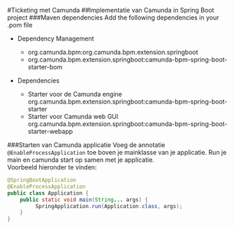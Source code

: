 #Ticketing met Camunda
##Implementatie van Camunda in Spring Boot project
###Maven dependencies
Add the following dependencies in your .pom file
* Dependency Management
  * org.camunda.bpm:org.camunda.bpm.extension.springboot</groupId>  
  * org.camunda.bpm.extension.springboot:camunda-bpm-spring-boot-starter-bom  
  
* Dependencies
  * Starter voor de Camunda engine  
  org.camunda.bpm.extension.springboot:camunda-bpm-spring-boot-starter
  * Starter voor Camunda web GUI  
  org.camunda.bpm.extension.springboot:camunda-bpm-spring-boot-starter-webapp
 
###Starten van Camunda applicatie
Voeg de annotatie `@EnableProcessApplication` toe boven je mainklasse van je applicatie.
Run je main en camunda start op samen met je applicatie.  
Voorbeeld hieronder te vinden:

```java
@SpringBootApplication
@EnableProcessApplication
public class Application {
    public static void main(String... args) {
         SpringApplication.run(Application.class, args);
    }
}
```